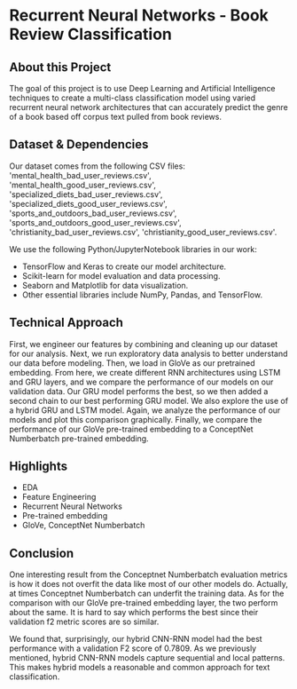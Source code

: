 # Recurrent Neural Networks - Book Review Classification
 
## About this Project

The goal of this project is to use Deep Learning and Artificial Intelligence techniques to create a multi-class classification model using varied recurrent neural network architectures that can accurately predict the genre of a book based off corpus text pulled from book reviews. 
 
## Dataset & Dependencies

Our dataset comes from the following CSV files: 'mental_health_bad_user_reviews.csv', 'mental_health_good_user_reviews.csv', 'specialized_diets_bad_user_reviews.csv', 'specialized_diets_good_user_reviews.csv', 'sports_and_outdoors_bad_user_reviews.csv', 'sports_and_outdoors_good_user_reviews.csv', 'christianity_bad_user_reviews.csv', 'christianity_good_user_reviews.csv'. 

We use the following Python/JupyterNotebook libraries in our work: 
* TensorFlow and Keras to create our model architecture.
* Scikit-learn for model evaluation and data processing.
* Seaborn and Matplotlib for data visualization.
* Other essential libraries include NumPy, Pandas, and TensorFlow.

 
## Technical Approach

First, we engineer our features by combining and cleaning up our dataset for our analysis. Next, we run exploratory data analysis to better understand our data before modeling. Then, we load in GloVe as our pretrained embedding. From here, we create different RNN architectures using LSTM and GRU layers, and we compare the performance of our models on our validation data. Our GRU model performs the best, so we then added a second chain to our best performing GRU model. We also explore the use of a hybrid GRU and LSTM model. Again, we analyze the performance of our models and plot this comparison graphically. Finally, we compare the performance of our GloVe pre-trained embedding to a ConceptNet Numberbatch pre-trained embedding.
 
## Highlights

* EDA
* Feature Engineering
* Recurrent Neural Networks
* Pre-trained embedding
* GloVe, ConceptNet Numberbatch
 
## Conclusion

One interesting result from the Conceptnet Numberbatch evaluation metrics is how it does not overfit the data like most of our other models do. Actually, at times Conceptnet Numberbatch can underfit the training data. As for the comparison with our GloVe pre-trained embedding layer, the two perform about the same. It is hard to say which performs the best since their validation f2 metric scores are so similar.


We found that, surprisingly, our hybrid CNN-RNN model had the best performance with a validation F2 score of   0.7809. As we previously mentioned, hybrid CNN-RNN models capture sequential and local patterns. This makes hybrid models a reasonable and common approach for text classification.

